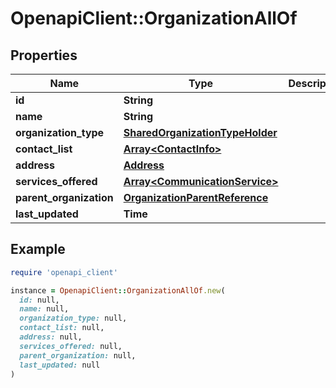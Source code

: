 # OpenapiClient::OrganizationAllOf

## Properties

| Name | Type | Description | Notes |
| ---- | ---- | ----------- | ----- |
| **id** | **String** |  |  |
| **name** | **String** |  |  |
| **organization_type** | [**SharedOrganizationTypeHolder**](SharedOrganizationTypeHolder.md) |  | [optional] |
| **contact_list** | [**Array&lt;ContactInfo&gt;**](ContactInfo.md) |  | [optional] |
| **address** | [**Address**](Address.md) |  |  |
| **services_offered** | [**Array&lt;CommunicationService&gt;**](CommunicationService.md) |  | [optional] |
| **parent_organization** | [**OrganizationParentReference**](OrganizationParentReference.md) |  | [optional] |
| **last_updated** | **Time** |  | [optional] |

## Example

```ruby
require 'openapi_client'

instance = OpenapiClient::OrganizationAllOf.new(
  id: null,
  name: null,
  organization_type: null,
  contact_list: null,
  address: null,
  services_offered: null,
  parent_organization: null,
  last_updated: null
)
```

